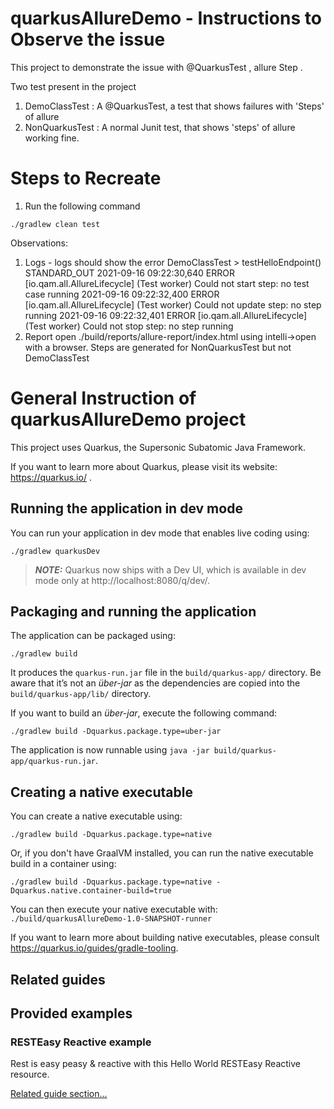 # quarkusAllureDemo - Instructions to Observe the issue 
This project to demonstrate the issue with @QuarkusTest , allure Step .

Two test present in the project
1. DemoClassTest : A @QuarkusTest, a test that shows failures with 'Steps' of allure
2. NonQuarkusTest : A normal Junit test, that shows 'steps' of allure working fine. 
# Steps to Recreate
1. Run the following command
```shell script
./gradlew clean test
```
Observations:
1. Logs - logs should show the error
   DemoClassTest > testHelloEndpoint() STANDARD_OUT
   2021-09-16 09:22:30,640 ERROR [io.qam.all.AllureLifecycle] (Test worker) Could not start step: no test case running
   2021-09-16 09:22:32,400 ERROR [io.qam.all.AllureLifecycle] (Test worker) Could not update step: no step running
   2021-09-16 09:22:32,401 ERROR [io.qam.all.AllureLifecycle] (Test worker) Could not stop step: no step running
2. Report
   open ./build/reports/allure-report/index.html using intelli->open with a browser. 
   Steps are generated for NonQuarkusTest but not DemoClassTest
   

# General Instruction of quarkusAllureDemo project

This project uses Quarkus, the Supersonic Subatomic Java Framework.

If you want to learn more about Quarkus, please visit its website: https://quarkus.io/ .

## Running the application in dev mode

You can run your application in dev mode that enables live coding using:
```shell script
./gradlew quarkusDev
```

> **_NOTE:_**  Quarkus now ships with a Dev UI, which is available in dev mode only at http://localhost:8080/q/dev/.

## Packaging and running the application

The application can be packaged using:
```shell script
./gradlew build
```
It produces the `quarkus-run.jar` file in the `build/quarkus-app/` directory.
Be aware that it’s not an _über-jar_ as the dependencies are copied into the `build/quarkus-app/lib/` directory.

If you want to build an _über-jar_, execute the following command:
```shell script
./gradlew build -Dquarkus.package.type=uber-jar
```

The application is now runnable using `java -jar build/quarkus-app/quarkus-run.jar`.

## Creating a native executable

You can create a native executable using: 
```shell script
./gradlew build -Dquarkus.package.type=native
```

Or, if you don't have GraalVM installed, you can run the native executable build in a container using: 
```shell script
./gradlew build -Dquarkus.package.type=native -Dquarkus.native.container-build=true
```

You can then execute your native executable with: `./build/quarkusAllureDemo-1.0-SNAPSHOT-runner`

If you want to learn more about building native executables, please consult https://quarkus.io/guides/gradle-tooling.

## Related guides


## Provided examples

### RESTEasy Reactive example

Rest is easy peasy & reactive with this Hello World RESTEasy Reactive resource.

[Related guide section...](https://quarkus.io/guides/getting-started-reactive#reactive-jax-rs-resources)
